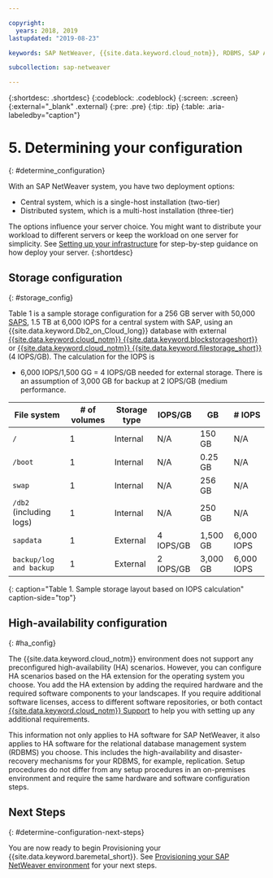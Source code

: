 ```yaml
---

copyright:
  years: 2018, 2019
lastupdated: "2019-08-23"

keywords: SAP NetWeaver, {{site.data.keyword.cloud_notm}}, RDBMS, SAP Application Performance Standards, SAPS, SAP Certified, database

subcollection: sap-netweaver

---
```


{:shortdesc: .shortdesc}
{:codeblock: .codeblock}
{:screen: .screen}
{:external="_blank" .external}
{:pre: .pre}
{:tip: .tip}
{:table: .aria-labeledby="caption"}


# 5. Determining your configuration
{: #determine_configuration}

With an SAP NetWeaver system, you have two deployment options:
  * Central system, which is a single-host installation (two-tier)
  * Distributed system, which is a multi-host installation (three-tier)

The options influence your server choice. You might want to distribute your workload to different servers or keep the workload on one server for simplicity. See [Setting up your infrastructure](/docs/infrastructure/sap-netweaver?topic=sap-netweaver-set_up_infrastructure#set_up_infrastructure) for step-by-step guidance on how deploy your server.
{:shortdesc}

## Storage configuration
{: #storage_config}

Table 1 is a sample storage configuration for a 256 GB server with 50,000 [SAPS](/docs/infrastructure/sap-netweaver?topic=sap-netweaver-size_the_server#size_the_server), 1.5 TB at 6,000 IOPS for a central system with SAP, using an {{site.data.keyword.Db2_on_Cloud_long}} database with external [{{site.data.keyword.cloud_notm}} {{site.data.keyword.blockstorageshort}}](/docs/infrastructure/BlockStorage?topic=BlockStorage-getting-started#getting-started) or [{{site.data.keyword.cloud_notm}} {{site.data.keyword.filestorage_short}}](/docs/infrastructure/FileStorage?topic=FileStorage-getting-started#getting-started) (4 IOPS/GB). The calculation for the IOPS is

  * 6,000 IOPS/1,500 GG = 4 IOPS/GB needed for external storage. There is an assumption of 3,000 GB for backup at 2 IOPS/GB (medium performance.

| File system | # of volumes | Storage type | IOPS/GB | GB | # IOPS |
| --- | --- | --- | --- | --- | --- |
| `/` | 1 | Internal | N/A | 150 GB | N/A |
| `/boot` | 1 | Internal | N/A | 0.25 GB | N/A |
| `swap` | 1 | Internal | N/A | 256 GB | N/A |
| `/db2` (including logs) | 1 | Internal | N/A | 250 GB | N/A |
| `sapdata` | 1 | External | 4 IOPS/GB | 1,500 GB | 6,000 IOPS |
| `backup/log and backup` | 1 | External | 2 IOPS/GB | 3,000 GB | 6,000 IOPS |
{: caption="Table 1. Sample storage layout based on IOPS calculation" caption-side="top"}

## High-availability configuration
{: #ha_config}

The {{site.data.keyword.cloud_notm}} environment does not support any preconfigured high-availability (HA) scenarios. However, you can configure HA scenarios based on the HA extension for the operating system you choose. You add the HA extension by adding the required hardware and the required software components to your landscapes. If you require additional software licenses, access to different software repositories, or both contact [{{site.data.keyword.cloud_notm}} Support](/docs/get-support?topic=get-support-getting-customer-support#getting-customer-support) to help you with setting up any additional requirements.

This information not only applies to HA software for SAP NetWeaver, it also applies to HA software for the relational database management system (RDBMS) you choose. This includes the high-availability and disaster-recovery mechanisms for your RDBMS, for example, replication. Setup procedures do not differ from any setup procedures in an on-premises environment and require the same hardware and software configuration steps.

## Next Steps
{: #determine-configuration-next-steps}

You are now ready to begin Provisioning your {{site.data.keyword.baremetal_short}}. See [Provisioning your SAP NetWeaver environment](/docs/infrastructure/sap-netweaver?topic=sap-netweaver-provision_environment#provision_environment) for your next steps.
